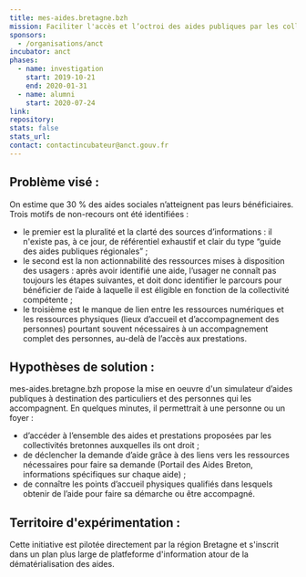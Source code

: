 ```yaml
---
title: mes-aides.bretagne.bzh
mission: Faciliter l'accès et l’octroi des aides publiques par les collectivités bretonnes
sponsors:
  - /organisations/anct
incubator: anct
phases:
  - name: investigation
    start: 2019-10-21
    end: 2020-01-31
  - name: alumni
    start: 2020-07-24
link:
repository:
stats: false
stats_url:
contact: contactincubateur@anct.gouv.fr
---
```


## Problème visé :

On estime que 30 % des aides sociales n’atteignent pas leurs bénéficiaires.
Trois motifs de non-recours ont été identifiées :

- le premier est la pluralité et la clarté des sources d’informations : il n'existe pas, à ce jour, de référentiel exhaustif et clair du type “guide des aides publiques régionales” ;
- le second est la non actionnabilité des ressources mises à disposition des usagers : après avoir identifié une aide, l’usager ne connaît pas toujours les étapes suivantes, et doit donc identifier le parcours pour bénéficier de l’aide à laquelle il est éligible en fonction de la collectivité compétente ;
- le troisième est le manque de lien entre les ressources numériques et les ressources physiques (lieux d’accueil et d’accompagnement des personnes) pourtant souvent nécessaires à un accompagnement complet des personnes, au-delà de l’accès aux prestations.

## Hypothèses de solution :

mes-aides.bretagne.bzh propose la mise en oeuvre d'un simulateur d’aides publiques à destination des particuliers et des personnes qui les accompagnent.
En quelques minutes, il permettrait à une personne ou un foyer :

- d’accéder à l’ensemble des aides et prestations proposées par les collectivités bretonnes auxquelles ils ont droit ;
- de déclencher la demande d’aide grâce à des liens vers les ressources nécessaires pour faire sa demande (Portail des Aides Breton, informations spécifiques sur chaque aide) ;
- de connaître les points d’accueil physiques qualifiés dans lesquels obtenir de l’aide pour faire sa démarche ou être accompagné.

## Territoire d'expérimentation :

Cette initiative est pilotée directement par la région Bretagne et s'inscrit dans un plan plus large de platfeforme d'information atour de la dématérialisation des aides.
